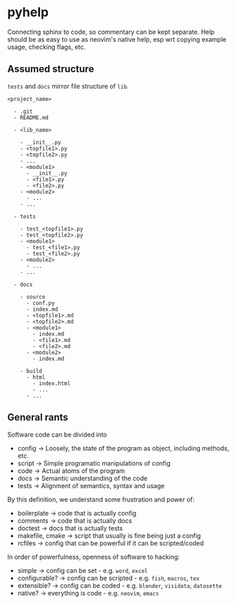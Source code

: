 # pyhelp

Connecting sphinx to code, so commentary can be kept separate. Help should be
as easy to use as neovim's native help, esp wrt copying example usage, checking
flags, etc.

## Assumed structure

`tests` and `docs` mirror file structure of `lib`.

```
<project_name>

  - .git
  - README.md

  - <lib_name>

    - __init__.py
    - <topfile1>.py
    - <topfile2>.py
    - ...
    - <module1>
      - __init__.py
      - <file1>.py
      - <file2>.py
    - <module2>
      - ...
    - ...

  - tests

    - test_<topfile1>.py
    - test_<topfile2>.py
    - <module1>
      - test_<file1>.py
      - test_<file2>.py
    - <module2>
      - ...
    - ...

  - docs

    - source
      - conf.py
      - index.md
      - <topfile1>.md
      - <topfile2>.md
      - <module1>
        - index.md
        - <file1>.md
        - <file2>.md
      - <module2>
        - index.md

    - build
      - html
        - index.html
        - ...
      - ...
```

## General rants

Software code can be divided into

- config -> Loosely, the state of the program as object, including methods, etc.
- script -> Simple programatic manipulations of config
- code -> Actual atoms of the program
- docs -> Semantic understanding of the code
- tests -> Alignment of semantics, syntax and usage

By this definition, we understand some frustration and power of:

- boilerplate -> code that is actually config
- comments -> code that is actually docs
- doctest -> docs that is actually tests
- makefile, cmake -> script that usually is fine being just a config
- rcfiles -> config that can be powerful if it can be scripted/coded

In order of powerfulness, openness of software to hacking:

- simple -> config can be set - e.g. `word`, `excel`
- configurable? -> config can be scripted - e.g. `fish`, `macros`, `tex`
- extensible? -> config can be coded - e.g. `blender`, `visidata`, `datasette`
- native? -> everything is code - e.g. `neovim`, `emacs`
